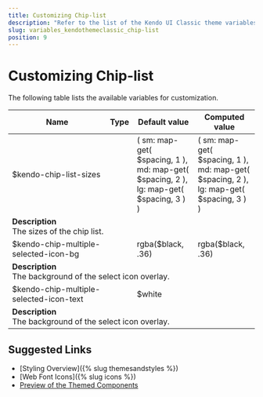 ```yaml
---
title: Customizing Chip-list
description: "Refer to the list of the Kendo UI Classic theme variables available for customization."
slug: variables_kendothemeclassic_chip-list
position: 9
---
```


# Customizing Chip-list

The following table lists the available variables for customization.

<table class="theme-variables">
    <colgroup>
    <col style="width: 200px; white-space:nowrap;" />
    <col />
    <col />
    <col />
</colgroup>
<thead>
    <tr>
        <th>Name</th>
        <th>Type</th>
        <th>Default value</th>
        <th>Computed value</th>
    </tr>
</thead>
<tbody>
        <tr>
    <td>$kendo-chip-list-sizes</td>
    <td></td>
    <td>(
    sm: map-get( $spacing, 1 ),
    md: map-get( $spacing, 2 ),
    lg: map-get( $spacing, 3 )
)</td>
    <td>(
    sm: map-get( $spacing, 1 ),
    md: map-get( $spacing, 2 ),
    lg: map-get( $spacing, 3 )
)</td>
</tr>
<tr>
    <td colspan="4" class="theme-variables-description-container"><div><b>Description</b><div class="theme-variables-description">The sizes of the chip list.</div></div>
    </td>
</tr>
<tr>
    <td>$kendo-chip-multiple-selected-icon-bg</td>
    <td></td>
    <td>rgba($black, .36)</td>
    <td>rgba($black, .36)</td>
</tr>
<tr>
    <td colspan="4" class="theme-variables-description-container"><div><b>Description</b><div class="theme-variables-description">The background of the select icon overlay.</div></div>
    </td>
</tr>
<tr>
    <td>$kendo-chip-multiple-selected-icon-text</td>
    <td></td>
    <td>$white</td>
    <td></td>
</tr>
<tr>
    <td colspan="4" class="theme-variables-description-container"><div><b>Description</b><div class="theme-variables-description">The background of the select icon overlay.</div></div>
    </td>
</tr>
</tbody>
</table>

## Suggested Links

* [Styling Overview]({% slug themesandstyles %})
* [Web Font Icons]({% slug icons %})
* [Preview of the Themed Components](../)

